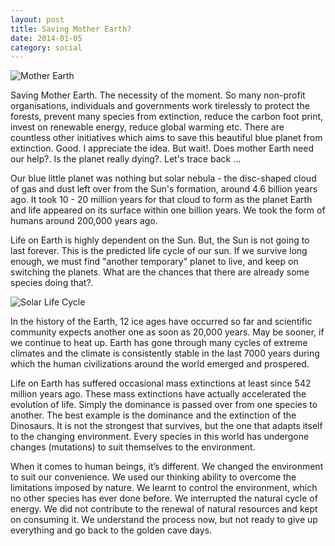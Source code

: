 ```yaml
---
layout: post
title: Saving Mother Earth?
date: 2014-01-05
category: social
---
```


![Mother Earth](http://2.bp.blogspot.com/-ONrlbWf8I88/UDFtPBFaPlI/AAAAAAAAU9I/ha-IEq8DUUI/s1600/earth.gif)  

Saving Mother Earth. The necessity of the moment. So many non-profit organisations, individuals and governments work tirelessly to protect the forests, prevent many species from extinction, reduce the carbon foot print, invest on renewable energy, reduce global warming etc. There are countless other initiatives which aims to save this beautiful blue planet from extinction. Good. I appreciate the idea. But wait!. Does mother Earth need our help?. Is the planet really dying?. Let's trace back ...  

Our blue little planet was nothing but solar nebula - the disc-shaped cloud of gas and dust left over from the Sun's formation, around 4.6 billion years ago. It took 10 - 20 million years for that cloud to form as the planet Earth and life appeared on its surface within one billion years. We took the form of humans around 200,000 years ago.  

Life on Earth is highly dependent on the Sun. But, the Sun is not going to last forever. This is the predicted life cycle of our sun. If we survive long enough, we must find "another temporary" planet to live, and keep on switching the planets. What are the chances that there are already some species doing that?.  

![Solar Life Cycle](http://1.bp.blogspot.com/-VTfY4k3MaNk/UDHyvE0utJI/AAAAAAAAU9g/EPAGCnoKjqQ/s1600/700px-Solar_Life_Cycle.svg.png)  

In the history of the Earth, 12 ice ages have occurred so far and scientific community expects another one as soon as 20,000 years. May be sooner, if we continue to heat up. Earth has gone through many cycles of extreme climates and the climate is consistently stable in the last 7000 years during which the human civilizations around the world emerged and prospered.  

Life on Earth has suffered occasional mass extinctions at least since 542 million years ago. These mass extinctions have actually accelerated the evolution of life. Simply the dominance is passed over from one species to another. The best example is the dominance and the extinction of the Dinosaurs.  It is not the strongest that survives, but the one that adapts itself to the changing environment. Every species in this world has undergone changes (mutations) to suit themselves to the environment.  

When it comes to human beings, it’s different. We changed the environment to suit our convenience. We used our thinking ability to overcome the limitations imposed by nature. We learnt to control the environment, which no other species has ever done before. We interrupted the natural cycle of energy. We did not contribute to the renewal of natural resources and kept on consuming it. We understand the process now, but not ready to give up everything and go back to the golden cave days.  

